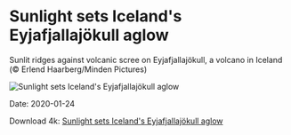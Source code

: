 # Sunlight sets Iceland's Eyjafjallajökull aglow

Sunlit ridges against volcanic scree on Eyjafjallajökull, a volcano in Iceland (© Erlend Haarberg/Minden Pictures)

![Sunlight sets Iceland's Eyjafjallajökull aglow](https://bing.com/th?id=OHR.SunlitScree_EN-US8210223982_UHD.jpg&rf=LaDigue_UHD.jpg&pid=hp&w=1024&h=576)

Date: 2020-01-24

Download 4k: [Sunlight sets Iceland's Eyjafjallajökull aglow](https://bing.com/th?id=OHR.SunlitScree_EN-US8210223982_UHD.jpg&rf=LaDigue_UHD.jpg&pid=hp&w=3840&h=2160)

